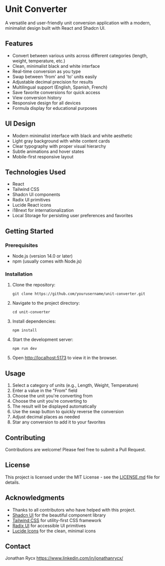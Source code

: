 # Unit Converter

A versatile and user-friendly unit conversion application with a modern, minimalist design built with React and Shadcn UI.

## Features

- Convert between various units across different categories (length, weight, temperature, etc.)
- Clean, minimalist black and white interface
- Real-time conversion as you type
- Swap between 'from' and 'to' units easily
- Adjustable decimal precision for results
- Multilingual support (English, Spanish, French)
- Save favorite conversions for quick access
- View conversion history
- Responsive design for all devices
- Formula display for educational purposes

## UI Design

- Modern minimalist interface with black and white aesthetic
- Light gray background with white content cards
- Clear typography with proper visual hierarchy
- Subtle animations and hover states
- Mobile-first responsive layout

## Technologies Used

- React
- Tailwind CSS
- Shadcn UI components
- Radix UI primitives
- Lucide React icons
- i18next for internationalization
- Local Storage for persisting user preferences and favorites

## Getting Started

### Prerequisites

- Node.js (version 14.0 or later)
- npm (usually comes with Node.js)

### Installation

1. Clone the repository:

   ```
   git clone https://github.com/yourusername/unit-converter.git
   ```

2. Navigate to the project directory:

   ```
   cd unit-converter
   ```

3. Install dependencies:

   ```
   npm install
   ```

4. Start the development server:

   ```
   npm run dev
   ```

5. Open [http://localhost:5173](http://localhost:5173) to view it in the browser.

## Usage

1. Select a category of units (e.g., Length, Weight, Temperature)
2. Enter a value in the "From" field
3. Choose the unit you're converting from
4. Choose the unit you're converting to
5. The result will be displayed automatically
6. Use the swap button to quickly reverse the conversion
7. Adjust decimal places as needed
8. Star any conversion to add it to your favorites

## Contributing

Contributions are welcome! Please feel free to submit a Pull Request.

## License

This project is licensed under the MIT License - see the [LICENSE.md](LICENSE.md) file for details.

## Acknowledgments

- Thanks to all contributors who have helped with this project.
- [Shadcn UI](https://ui.shadcn.com/) for the beautiful component library
- [Tailwind CSS](https://tailwindcss.com/) for utility-first CSS framework
- [Radix UI](https://www.radix-ui.com/) for accessible UI primitives
- [Lucide Icons](https://lucide.dev/) for the clean, minimal icons

## Contact

Jonathan Rycx
<https://www.linkedin.com/in/jonathanrycx/>
